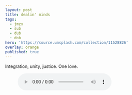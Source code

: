 ```yaml
---
layout: post
title: dealin' minds
tags:
  - jmzx
  - sub
  - dub
  - dnb
hero: 'https://source.unsplash.com/collection/11528826'
overlay: orange
published: true
---
```

Integration, unity, justice. One love.
<figure>
    <audio
        controls
        src="/uploads/audio/01_Integration.m4a">
            Your browser does not support the
            <code>audio</code> element.
    </audio>
</figure>
